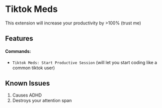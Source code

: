 # Tiktok Meds

This extension will increase your productivity by >100% (trust me)

## Features

#### Commands:

- `Tiktok Meds: Start Productive Session` (will let you start coding like a common tiktok user)

## Known Issues

1. Causes ADHD
2. Destroys your attention span
